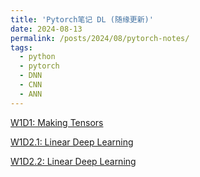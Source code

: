 ```yaml
---
title: 'Pytorch笔记 DL (随缘更新)'
date: 2024-08-13
permalink: /posts/2024/08/pytorch-notes/
tags:
  - python
  - pytorch
  - DNN
  - CNN
  - ANN
---
```


[W1D1: Making Tensors](https://shangll.notion.site/W1D1-Making-Tensors-fd6c7365b7154019826166e212351882)

[W1D2.1: Linear Deep Learning](https://shangll.notion.site/W1D2-Learning-Hyperparameters-2da1d27148f0447ba5ddec240fed6b74?pvs=4)

[W1D2.2: Linear Deep Learning](https://shangll.notion.site/W1D2-2-Linear-Deep-Learning-1dc69408a53280bb833dd22652ed64ef?pvs=4)
